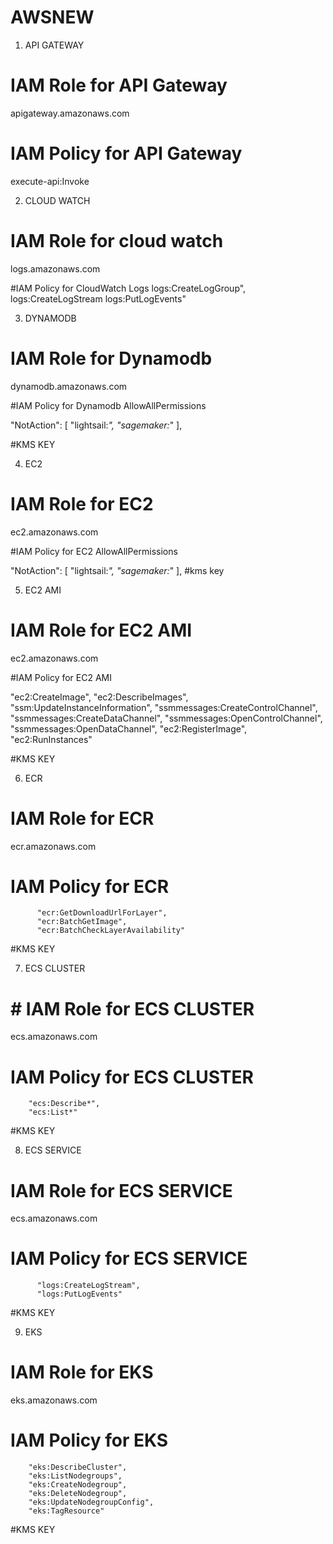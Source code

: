 # AWSNEW

1. API GATEWAY 
# IAM Role for API Gateway
apigateway.amazonaws.com

# IAM Policy for API Gateway
execute-api:Invoke

2. CLOUD WATCH
# IAM Role for cloud watch
logs.amazonaws.com

#IAM Policy for CloudWatch Logs
logs:CreateLogGroup",
logs:CreateLogStream
logs:PutLogEvents"

3. DYNAMODB
# IAM Role for Dynamodb
dynamodb.amazonaws.com

#IAM Policy for Dynamodb 
AllowAllPermissions

"NotAction": [
        "lightsail:*",
        "sagemaker:*"
      ],
      
#KMS KEY
      
      
      
4. EC2
# IAM Role for EC2
ec2.amazonaws.com

#IAM Policy for EC2
AllowAllPermissions

"NotAction": [
        "lightsail:*",
        "sagemaker:*"
      ],
#kms key
      
      
5. EC2 AMI

# IAM Role for EC2 AMI
ec2.amazonaws.com     

#IAM Policy for EC2 AMI

"ec2:CreateImage",
        "ec2:DescribeImages",
        "ssm:UpdateInstanceInformation",
        "ssmmessages:CreateControlChannel",
        "ssmmessages:CreateDataChannel",
        "ssmmessages:OpenControlChannel",
        "ssmmessages:OpenDataChannel",
        "ec2:RegisterImage",
        "ec2:RunInstances"  
      
#KMS KEY

6. ECR 
# IAM Role for ECR
ecr.amazonaws.com

# IAM Policy for ECR
          "ecr:GetDownloadUrlForLayer",
          "ecr:BatchGetImage",
          "ecr:BatchCheckLayerAvailability"
 
#KMS KEY

7. ECS CLUSTER
# # IAM Role for ECS CLUSTER
ecs.amazonaws.com

# IAM Policy for ECS CLUSTER
        "ecs:Describe*",
        "ecs:List*"
 
#KMS KEY        
        
8. ECS SERVICE 
# IAM Role for ECS SERVICE
ecs.amazonaws.com

# IAM Policy for ECS SERVICE
          "logs:CreateLogStream",
          "logs:PutLogEvents"
          
#KMS  KEY

9. EKS
# IAM Role for EKS
eks.amazonaws.com

# IAM Policy for EKS
        "eks:DescribeCluster",
        "eks:ListNodegroups",
        "eks:CreateNodegroup",
        "eks:DeleteNodegroup",
        "eks:UpdateNodegroupConfig",
        "eks:TagResource"
          
#KMS KEY          
        
 
